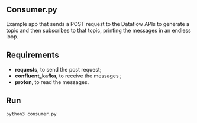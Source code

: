 ## Consumer.py
Example app that sends a POST request to the Dataflow APIs to generate a topic and then subscribes to that topic, printing the messages in an endless loop.

## Requirements
- **requests**, to send the post request;
- **confluent_kafka**, to receive the messages	;
- **proton**, to read the messages.

## Run
`python3 consumer.py`
